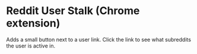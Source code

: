 # Reddit User Stalk (Chrome extension)
Adds a small button next to a user link. Click the link to see what subreddits the user is active in.
